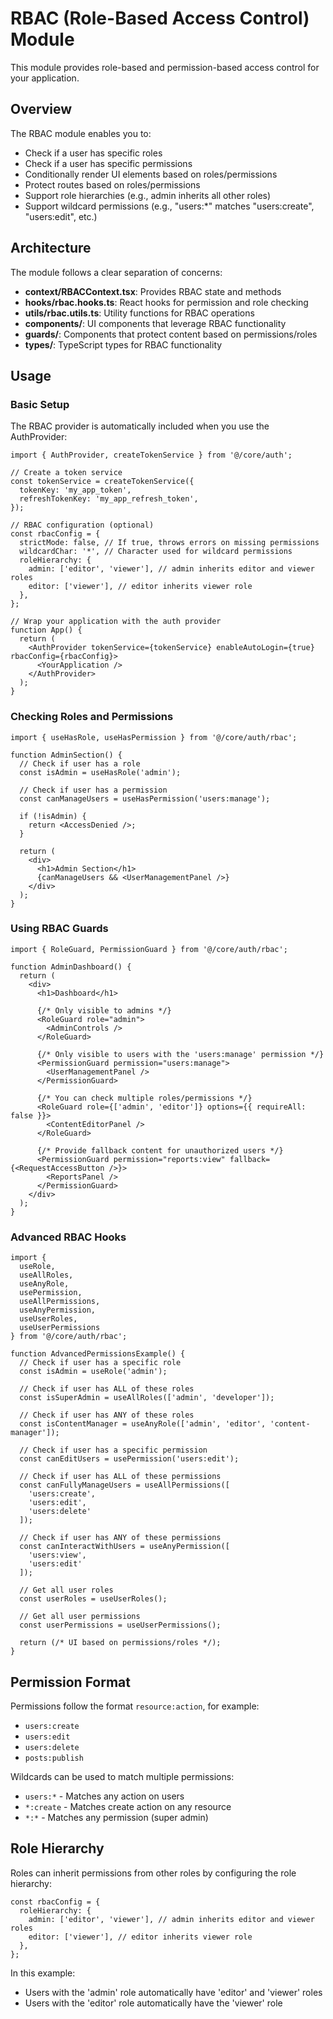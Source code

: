 # RBAC (Role-Based Access Control) Module

This module provides role-based and permission-based access control for your application.

## Overview

The RBAC module enables you to:

- Check if a user has specific roles
- Check if a user has specific permissions
- Conditionally render UI elements based on roles/permissions
- Protect routes based on roles/permissions
- Support role hierarchies (e.g., admin inherits all other roles)
- Support wildcard permissions (e.g., "users:\*" matches "users:create", "users:edit", etc.)

## Architecture

The module follows a clear separation of concerns:

- **context/RBACContext.tsx**: Provides RBAC state and methods
- **hooks/rbac.hooks.ts**: React hooks for permission and role checking
- **utils/rbac.utils.ts**: Utility functions for RBAC operations
- **components/**: UI components that leverage RBAC functionality
- **guards/**: Components that protect content based on permissions/roles
- **types/**: TypeScript types for RBAC functionality

## Usage

### Basic Setup

The RBAC provider is automatically included when you use the AuthProvider:

```tsx
import { AuthProvider, createTokenService } from '@/core/auth';

// Create a token service
const tokenService = createTokenService({
  tokenKey: 'my_app_token',
  refreshTokenKey: 'my_app_refresh_token',
});

// RBAC configuration (optional)
const rbacConfig = {
  strictMode: false, // If true, throws errors on missing permissions
  wildcardChar: '*', // Character used for wildcard permissions
  roleHierarchy: {
    admin: ['editor', 'viewer'], // admin inherits editor and viewer roles
    editor: ['viewer'], // editor inherits viewer role
  },
};

// Wrap your application with the auth provider
function App() {
  return (
    <AuthProvider tokenService={tokenService} enableAutoLogin={true} rbacConfig={rbacConfig}>
      <YourApplication />
    </AuthProvider>
  );
}
```

### Checking Roles and Permissions

```tsx
import { useHasRole, useHasPermission } from '@/core/auth/rbac';

function AdminSection() {
  // Check if user has a role
  const isAdmin = useHasRole('admin');

  // Check if user has a permission
  const canManageUsers = useHasPermission('users:manage');

  if (!isAdmin) {
    return <AccessDenied />;
  }

  return (
    <div>
      <h1>Admin Section</h1>
      {canManageUsers && <UserManagementPanel />}
    </div>
  );
}
```

### Using RBAC Guards

```tsx
import { RoleGuard, PermissionGuard } from '@/core/auth/rbac';

function AdminDashboard() {
  return (
    <div>
      <h1>Dashboard</h1>

      {/* Only visible to admins */}
      <RoleGuard role="admin">
        <AdminControls />
      </RoleGuard>

      {/* Only visible to users with the 'users:manage' permission */}
      <PermissionGuard permission="users:manage">
        <UserManagementPanel />
      </PermissionGuard>

      {/* You can check multiple roles/permissions */}
      <RoleGuard role={['admin', 'editor']} options={{ requireAll: false }}>
        <ContentEditorPanel />
      </RoleGuard>

      {/* Provide fallback content for unauthorized users */}
      <PermissionGuard permission="reports:view" fallback={<RequestAccessButton />}>
        <ReportsPanel />
      </PermissionGuard>
    </div>
  );
}
```

### Advanced RBAC Hooks

```tsx
import {
  useRole,
  useAllRoles,
  useAnyRole,
  usePermission,
  useAllPermissions,
  useAnyPermission,
  useUserRoles,
  useUserPermissions
} from '@/core/auth/rbac';

function AdvancedPermissionsExample() {
  // Check if user has a specific role
  const isAdmin = useRole('admin');

  // Check if user has ALL of these roles
  const isSuperAdmin = useAllRoles(['admin', 'developer']);

  // Check if user has ANY of these roles
  const isContentManager = useAnyRole(['admin', 'editor', 'content-manager']);

  // Check if user has a specific permission
  const canEditUsers = usePermission('users:edit');

  // Check if user has ALL of these permissions
  const canFullyManageUsers = useAllPermissions([
    'users:create',
    'users:edit',
    'users:delete'
  ]);

  // Check if user has ANY of these permissions
  const canInteractWithUsers = useAnyPermission([
    'users:view',
    'users:edit'
  ]);

  // Get all user roles
  const userRoles = useUserRoles();

  // Get all user permissions
  const userPermissions = useUserPermissions();

  return (/* UI based on permissions/roles */);
}
```

## Permission Format

Permissions follow the format `resource:action`, for example:

- `users:create`
- `users:edit`
- `users:delete`
- `posts:publish`

Wildcards can be used to match multiple permissions:

- `users:*` - Matches any action on users
- `*:create` - Matches create action on any resource
- `*:*` - Matches any permission (super admin)

## Role Hierarchy

Roles can inherit permissions from other roles by configuring the role hierarchy:

```tsx
const rbacConfig = {
  roleHierarchy: {
    admin: ['editor', 'viewer'], // admin inherits editor and viewer roles
    editor: ['viewer'], // editor inherits viewer role
  },
};
```

In this example:

- Users with the 'admin' role automatically have 'editor' and 'viewer' roles
- Users with the 'editor' role automatically have the 'viewer' role
